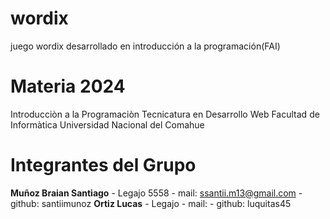 # wordix
juego wordix desarrollado en introducción a la programación(FAI)

# Materia 2024

Introducciòn a la Programaciòn
Tecnicatura en Desarrollo Web
Facultad de Informàtica
Universidad Nacional del Comahue

# Integrantes del Grupo

**Muñoz Braian Santiago** - Legajo 5558 - mail: ssantii.m13@gmail.com - github: santiimunoz
**Ortiz Lucas** - Legajo - mail: - github: luquitas45







